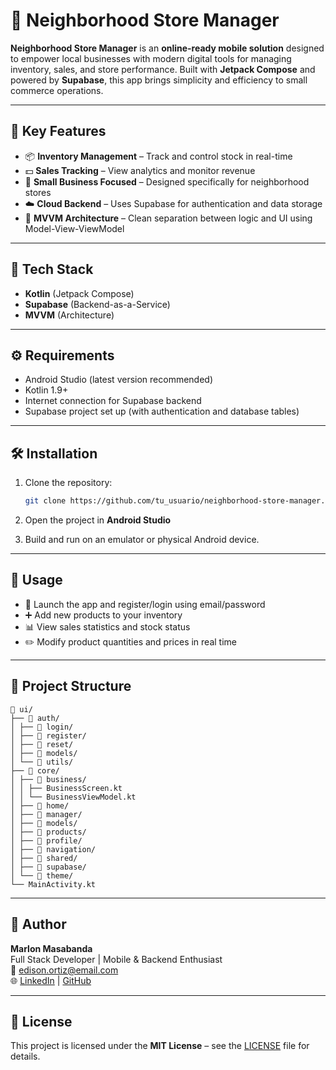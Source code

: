 # 📱 Neighborhood Store Manager

**Neighborhood Store Manager** is an **online-ready mobile solution** designed to empower local businesses with modern digital tools for managing inventory, sales, and store performance. Built with **Jetpack Compose** and powered by **Supabase**, this app brings simplicity and efficiency to small commerce operations.

---

## 🎯 Key Features

- 📦 **Inventory Management** – Track and control stock in real-time  
- 💵 **Sales Tracking** – View analytics and monitor revenue  
- 🏪 **Small Business Focused** – Designed specifically for neighborhood stores  
- ☁️ **Cloud Backend** – Uses Supabase for authentication and data storage  
- 🧠 **MVVM Architecture** – Clean separation between logic and UI using Model-View-ViewModel

---

## 🚀 Tech Stack

- **Kotlin** (Jetpack Compose)
- **Supabase** (Backend-as-a-Service)
- **MVVM** (Architecture)

---

## ⚙️ Requirements

- Android Studio (latest version recommended)
- Kotlin 1.9+
- Internet connection for Supabase backend
- Supabase project set up (with authentication and database tables)

---

## 🛠️ Installation

1. Clone the repository:
   ```bash
   git clone https://github.com/tu_usuario/neighborhood-store-manager.git
   ```

2. Open the project in **Android Studio**


3. Build and run on an emulator or physical Android device.

---

## 🧪 Usage

- 📲 Launch the app and register/login using email/password
- ➕ Add new products to your inventory
- 📊 View sales statistics and stock status
- ✏️ Modify product quantities and prices in real time

---

## 📂 Project Structure

```
📁 ui/
├── 📁 auth/
│ ├── 📁 login/
│ ├── 📁 register/
│ ├── 📁 reset/
│ ├── 📁 models/
│ └── 📁 utils/
├── 📁 core/
│ ├── 📁 business/
│ │ ├── BusinessScreen.kt
│ │ └── BusinessViewModel.kt
│ ├── 📁 home/
│ ├── 📁 manager/
│ ├── 📁 models/
│ ├── 📁 products/
│ ├── 📁 profile/
│ ├── 📁 navigation/
│ ├── 📁 shared/
│ ├── 📁 supabase/
│ └── 📁 theme/
└── MainActivity.kt
```

---

## 👥 Author

**Marlon Masabanda**  
Full Stack Developer | Mobile & Backend Enthusiast  
📧 edison.ortiz@email.com  
🌐 [LinkedIn](https://www.linkedin.com/in/marlon-masabanda-6b4984239/) | [GitHub](https://github.com/YasArcher)

---

## 📄 License

This project is licensed under the **MIT License** – see the [LICENSE](LICENSE) file for details.
